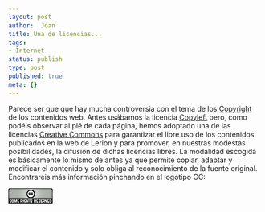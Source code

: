 ```yaml
---
layout: post
author:  Joan
title: Una de licencias...
tags:
- Internet
status: publish
type: post
published: true
meta: {}
---
```

Parece ser que que hay mucha controversia con el tema de los <a href="http://es.wikipedia.org/wiki/Copyright">Copyright</a> de los contenidos web. Antes usábamos la licencia <a href="http://es.wikipedia.org/wiki/Copyleft">Copyleft</a> pero, como podéis observar al pié de cada página, hemos adoptado una de las licencias <a href="http://creativecommons.org">Creative Commons</a> para garantizar el libre uso de los contenidos publicados en la web de Lerion y para promover, en nuestras modestas posibilidades, la difusión de dichas licencias libres. La modalidad escogida es básicamente lo mismo de antes ya que permite copiar, adaptar y modificar el contenido y solo obliga al reconocimiento de la fuente original. Encontraréis más información pinchando en el logotipo CC:

<a href="http://creativecommons.org/licenses/by/2.0/es/"><img src="../images_posts/somerights20.gif" alt="Creative Commons" class="center noborder"/></a>
